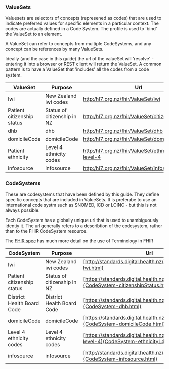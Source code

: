 <!-- terminology.md {% comment %}
*****************************************************************************************
*                            WARNING: DO NOT EDIT THIS FILE                             *
*                                                                                       *
* This file is generated by SUSHI. Any edits you make to this file will be overwritten. *
*                                                                                       *
* To change the contents of this file, edit the original source file at:                *
* ig-data/input/pagecontent/terminology.md                                              *
*****************************************************************************************
{% endcomment %} -->
### ValueSets



Valuesets are selectors of concepts (represened as codes) that are used to indicate preferred values for specific elements in a particular context. The codes are actually defined in a Code System. The profile is used to 'bind' the ValueSet to an element.

A ValueSet can refer to concepts from multiple CodeSystems, and any concept can be references by many ValueSets. 

Ideally (and the case in this guide) the url of the valueSet will 'resolve' - entering it into a browser or REST client will return the ValueSet. 
A common pattern is to have a ValueSet that 'includes' all the codes from a code system.



| ValueSet | Purpose | Url |
| --- | --- | --- |
| Iwi | New Zealand iwi codes | [http:/hl7.org.nz/fhir/ValueSet/iwi](ValueSet-Iwi.html) |
| Patient citizenship status | Status of citizenship in NZ | [http:/hl7.org.nz/fhir/ValueSet/citizenshipStatus](ValueSet-citizenshipStatus.html) |
| dhb | dhb | [http:/hl7.org.nz/fhir/ValueSet/dhb](ValueSet-dhb.html) |
| domicileCode | domicileCode | [http:/hl7.org.nz/fhir/ValueSet/domicileCode](ValueSet-domicileCode.html) |
| Patient ethnicity | Level 4 ethnicity codes | [http:/hl7.org.nz/fhir/ValueSet/ethnic-group-level-4](ValueSet-ethnicity.html) |
| infosource | infosource | [http:/hl7.org.nz/fhir/ValueSet/infosource](ValueSet-infosource.html) |


### CodeSystems



These are codesystems that have been defined by this guide. They define specific concepts that are included in ValueSets. It is preferabe to use an international code systm such as SNOMED, ICD or LOINC - but this is not always possible.

Each CodeSystem has a globally unique url that is used to unambiguously identiy it. The url generally refers to a describtion of the codesystem, rather than to the FHIR CodeSystem resource.

The [FHIR spec](http://hl7.org/fhir/terminology-module.html) has much more detail on the use of Terminology in FHIR



| CodeSystem | Purpose | Url |
| --- | --- | --- |
| Iwi | New Zealand iwi codes | [http://standards.digital.health.nz/cs/iwi](CodeSystem-Iwi.html) |
| Patient citizenship status | Status of citizenship in NZ | [https://standards.digital.health.nz/cs/citizenshipstatus](CodeSystem-citizenshipStatus.html) |
| District Health Board Code | District Health Board Code | [https://standards.digital.health.nz/cs/dhb-code](CodeSystem-dhb.html) |
| domicileCode | domicileCode | [https://standards.digital.health.nz/cs/domicileCode](CodeSystem-domicileCode.html) |
| Level 4 ethnicity codes | Level 4 ethnicity codes | [https://standards.digital.health.nz/cs/ethnic-group-level-4](CodeSystem-ethnicityL4.html) |
| infosource | infosource | [http://standards.digital.health.nz/cs/infosource](CodeSystem-infosource.html) |
